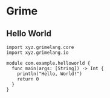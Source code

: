 # Grime

## Hello World

```
import xyz.grimelang.core
import xyz.grimelang.io

module com.example.helloworld {
  func main(args: [String]) -> Int {
    println("Hello, World!")
    return 0
  }
}
```
